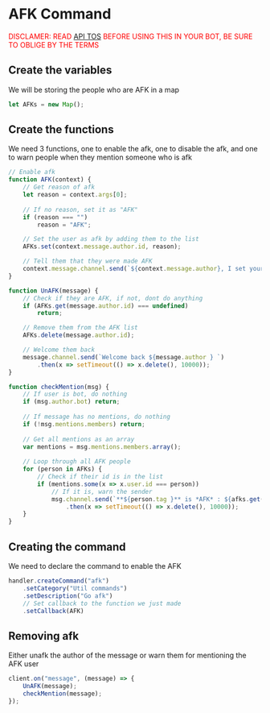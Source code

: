 # AFK Command
<span style="color: red">DISCLAMER: READ <a href="https://discordapp.com/developers/docs/legal">API TOS</a> BEFORE USING THIS IN YOUR BOT, BE SURE TO OBLIGE BY THE TERMS</span>
## Create the variables
We will be storing the people who are AFK in a map
```js
let AFKs = new Map();
```

## Create the functions
We need 3 functions, one to enable the afk, one to disable the afk, and one to warn people when they mention someone who is afk
```js
// Enable afk
function AFK(context) {
    // Get reason of afk
    let reason = context.args[0];
    
    // If no reason, set it as "AFK"
    if (reason === "")
        reason = "AFK";

    // Set the user as afk by adding them to the list
    AFKs.set(context.message.author.id, reason);

    // Tell them that they were made AFK
    context.message.channel.send(`${context.message.author}, I set your AFK: ${reason}`);
}

function UnAFK(message) {
    // Check if they are AFK, if not, dont do anything
    if (AFKs.get(message.author.id) === undefined)
        return;

    // Remove them from the AFK list
    AFKs.delete(message.author.id);

    // Welcome them back
    message.channel.send(`Welcome back ${message.author } `)
        .then(x => setTimeout(() => x.delete(), 10000));
}

function checkMention(msg) {
    // If user is bot, do nothing
    if (msg.author.bot) return;
    
    // If message has no mentions, do nothing
    if (!msg.mentions.members) return;
    
    // Get all mentions as an array
    var mentions = msg.mentions.members.array();
    
    // Loop through all AFK people
    for (person in AFKs) {
        // Check if their id is in the list
        if (mentions.some(x => x.user.id === person))
            // If it is, warn the sender
            msg.channel.send(`**${person.tag }** is *AFK* : ${afks.get(person)}`)
                .then(x => setTimeout(() => x.delete(), 10000));
    }
}
```

## Creating the command
We need to declare the command to enable the AFK
```js
handler.createCommand("afk")
    .setCategory("Util commands")
    .setDescription("Go afk")
    // Set callback to the function we just made
    .setCallback(AFK)
```

## Removing afk
Either unafk the author of the message or warn them for mentioning the AFK user
```js
client.on("message", (message) => {
    UnAFK(message);
    checkMention(message);
});
```
